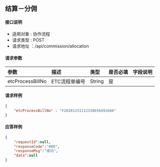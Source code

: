 ## 结算－分佣

#### 接口说明
* 适用对象 : 协作流程
* 请求类型 : POST
* 请求地址 ：/api/commission/allocation

#### 请求参数

| 参数 | 描述 | 类型 | 是否必填 | 字段说明 |
|:----|:-----|:----|:-----|:----|
| etcProcessBillNo | ETC流程单编号 | String | 是 |  |

#### 请求样例
```json
{
    "etcProcessBillNo" : "F20201231112338656491666"
}
```




#### 应答样例
```json
{
    "requestId":null,
    "responseCode":"000",
    "responseMsg":"成功",
    "data":null
}
```